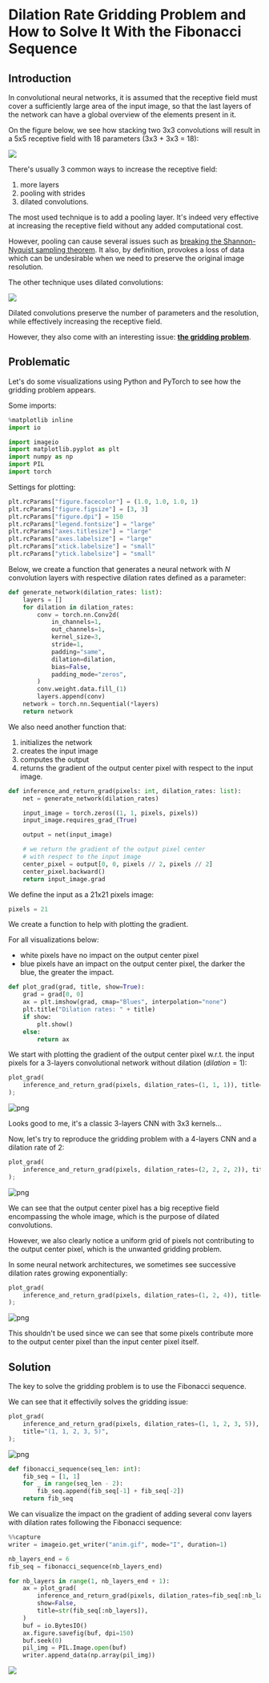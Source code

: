 # Dilation Rate Gridding Problem and How to Solve It With the Fibonacci Sequence

## Introduction

In convolutional neural networks, it is assumed that the receptive field must cover a sufficiently large area of the input image, so that the last layers of the network can have a global overview of the elements present in it.

On the figure below, we see how stacking two 3x3 convolutions will result in a 5x5 receptive field with 18 parameters (3x3 + 3x3 = 18):

[![](receptive-field.png)](https://towardsdatascience.com/a-guide-for-building-convolutional-neural-networks-e4eefd17f4fd)

There's usually 3 common ways to increase the receptive field:
1) more layers
2) pooling with strides
3) dilated convolutions.

The most used technique is to add a pooling layer. It's indeed very effective at increasing the receptive field without any added computational cost.

However, pooling can cause several issues such as [breaking the Shannon-Nyquist sampling theorem](https://richzhang.github.io/antialiased-cnns/). It also, by definition, provokes a loss of data which can be undesirable when we need to preserve the original image resolution.

The other technique uses dilated convolutions:

![](dilated-conv.png)

Dilated convolutions preserve the number of parameters and the resolution, while effectively increasing the receptive field.

However, they also come with an interesting issue: [**the gridding problem**](https://arxiv.org/abs/1702.08502).

## Problematic

Let's do some visualizations using Python and PyTorch to see how the gridding problem appears.

Some imports:


```python
%matplotlib inline
import io

import imageio
import matplotlib.pyplot as plt
import numpy as np
import PIL
import torch
```

Settings for plotting:


```python
plt.rcParams["figure.facecolor"] = (1.0, 1.0, 1.0, 1)
plt.rcParams["figure.figsize"] = [3, 3]
plt.rcParams["figure.dpi"] = 150
plt.rcParams["legend.fontsize"] = "large"
plt.rcParams["axes.titlesize"] = "large"
plt.rcParams["axes.labelsize"] = "large"
plt.rcParams["xtick.labelsize"] = "small"
plt.rcParams["ytick.labelsize"] = "small"
```

Below, we create a function that generates a neural network with $N$ convolution layers with respective dilation rates defined as a parameter:


```python
def generate_network(dilation_rates: list):
    layers = []
    for dilation in dilation_rates:
        conv = torch.nn.Conv2d(
            in_channels=1,
            out_channels=1,
            kernel_size=3,
            stride=1,
            padding="same",
            dilation=dilation,
            bias=False,
            padding_mode="zeros",
        )
        conv.weight.data.fill_(1)
        layers.append(conv)
    network = torch.nn.Sequential(*layers)
    return network
```

We also need another function that:
1) initializes the network
2) creates the input image
3) computes the output
4) returns the gradient of the output center pixel with respect to the input image.


```python
def inference_and_return_grad(pixels: int, dilation_rates: list):
    net = generate_network(dilation_rates)

    input_image = torch.zeros((1, 1, pixels, pixels))
    input_image.requires_grad_(True)

    output = net(input_image)

    # we return the gradient of the output pixel center
    # with respect to the input image
    center_pixel = output[0, 0, pixels // 2, pixels // 2]
    center_pixel.backward()
    return input_image.grad
```

We define the input as a 21x21 pixels image:


```python
pixels = 21
```

We create a function to help with plotting the gradient.

For all visualizations below:
- white pixels have no impact on the output center pixel
- blue pixels have an impact on the output center pixel, the darker the blue, the greater the impact.


```python
def plot_grad(grad, title, show=True):
    grad = grad[0, 0]
    ax = plt.imshow(grad, cmap="Blues", interpolation="none")
    plt.title("Dilation rates: " + title)
    if show:
        plt.show()
    else:
        return ax
```

We start with plotting the gradient of the output center pixel w.r.t. the input pixels for a 3-layers convolutional network without dilation ($dilation=1$):


```python
plot_grad(
    inference_and_return_grad(pixels, dilation_rates=(1, 1, 1)), title="(1, 1, 1)"
);
```


    
![png](README_files/README_25_0.png)
    


Looks good to me, it's a classic 3-layers CNN with 3x3 kernels...

Now, let's try to reproduce the gridding problem with a 4-layers CNN and a dilation rate of 2:


```python
plot_grad(
    inference_and_return_grad(pixels, dilation_rates=(2, 2, 2, 2)), title="(2, 2, 2, 2)"
);
```


    
![png](README_files/README_28_0.png)
    


We can see that the output center pixel has a big receptive field encompassing the whole image, which is the purpose of dilated convolutions.

However, we also clearly notice a uniform grid of pixels not contributing to the output center pixel, which is the unwanted gridding problem.

In some neural network architectures, we sometimes see successive dilation rates growing exponentially:


```python
plot_grad(
    inference_and_return_grad(pixels, dilation_rates=(1, 2, 4)), title="(1, 2, 4)"
);
```


    
![png](README_files/README_31_0.png)
    


This shouldn't be used since we can see that some pixels contribute more to the output center pixel than the input center pixel itself.

## Solution

The key to solve the gridding problem is to use the Fibonacci sequence.

We can see that it effectivily solves the gridding issue:


```python
plot_grad(
    inference_and_return_grad(pixels, dilation_rates=(1, 1, 2, 3, 5)),
    title="(1, 1, 2, 3, 5)",
);
```


    
![png](README_files/README_35_0.png)
    



```python
def fibonacci_sequence(seq_len: int):
    fib_seq = [1, 1]
    for _ in range(seq_len - 2):
        fib_seq.append(fib_seq[-1] + fib_seq[-2])
    return fib_seq
```

We can visualize the impact on the gradient of adding several conv layers with dilation rates following the Fibonacci sequence:


```python
%%capture
writer = imageio.get_writer("anim.gif", mode="I", duration=1)

nb_layers_end = 6
fib_seq = fibonacci_sequence(nb_layers_end)

for nb_layers in range(1, nb_layers_end + 1):
    ax = plot_grad(
        inference_and_return_grad(pixels, dilation_rates=fib_seq[:nb_layers]),
        show=False,
        title=str(fib_seq[:nb_layers]),
    )
    buf = io.BytesIO()
    ax.figure.savefig(buf, dpi=150)
    buf.seek(0)
    pil_img = PIL.Image.open(buf)
    writer.append_data(np.array(pil_img))
```

![](anim.gif)
